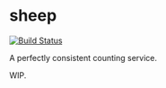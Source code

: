 # sheep
[![Build Status](https://travis-ci.org/Cidan/sheep.svg?branch=master)](https://travis-ci.org/Cidan/sheep)

A perfectly consistent counting service.

WIP.